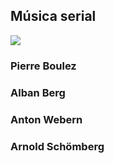 ## Música serial

<img src="http://www.maurograziani.org/wordpress/wp-content/boulez-struct-2.jpg">

### Pierre Boulez
### Alban Berg
### Anton Webern
### Arnold Schömberg
